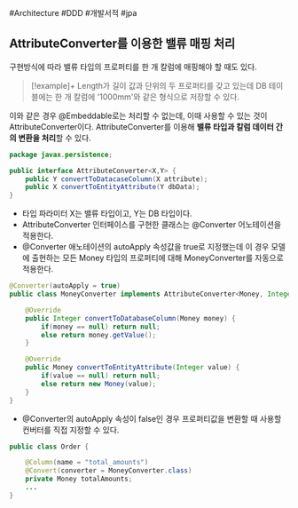 #Architecture #DDD #개발서적 #jpa 
## AttributeConverter를 이용한 밸류 매핑 처리
구현방식에 따라 밸류 타입의 프로퍼티를 한 개 칼럼에 매핑해야 할 때도 있다.

> [!example]+ 
> Length가 길이 값과 단위의 두 프로퍼티를 갖고 있는데 DB 테이블에는 한 개 칼럼에 '1000mm'와 같은 형식으로 저장할 수 있다.

이와 같은 경우 @Embeddable로는 처리할 수 없는데, 이때 사용할 수 있는 것이 AttributeConverter이다. AttributeConverter를 이용해 **밸류 타입과 칼럼 데이터 간의 변환을 처리**할 수 있다.

```java
package javax.persistence;

public interface AttributeConverter<X,Y> {
	public Y convertToDatacaseColumn(X attribute);
	public X convertToEntityAttribute(Y dbData);
}
```

+ 타입 파라미터 X는 밸류 타입이고, Y는 DB 타입이다.
+ AttributeConverter 인터페이스를 구현한 클래스는 @Converter 어노테이션을 적용한다.
+ @Converter 애노테이션의 autoApply 속성값을 true로 지정했는데 이 경우 모델에 출현하는 모든 Money 타입의 프로퍼티에 대해 MoneyConverter를 자동으로 적용한다.
```java
@Converter(autoApply = true)
public class MoneyConverter implements AttributeConverter<Money, Integer> {

	@Override
	public Integer convertToDatabaseColumn(Money money) {
		if(money == null) return null;
		else return money.getValue();
	}

	@Override
	public Money convertToEntityAttribute(Integer value) {
		if(value == null) return null;
		else return new Money(value);
	}
}
```

+  @Converter의 autoApply 속성이 false인 경우 프로퍼티값을 변환할 때 사용할 컨버터를 직접 지정할 수 있다.
```java
public class Order {

	@Column(name = "total_amounts")
	@Convert(converter = MoneyConverter.class)
	private Money totalAmounts;
	...
}
```
